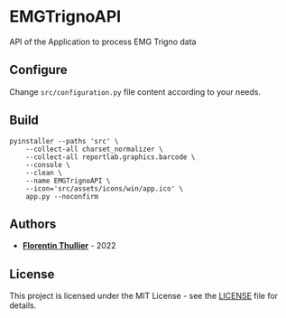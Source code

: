 # EMGTrignoAPI

API of the Application to process EMG Trigno data

## Configure
Change ```src/configuration.py``` file content according to your needs.

## Build
```shell
pyinstaller --paths 'src' \
	--collect-all charset_normalizer \
	--collect-all reportlab.graphics.barcode \
	--console \
	--clean \
	--name EMGTrignoAPI \
	--icon='src/assets/icons/win/app.ico' \
	app.py --noconfirm
```

## Authors

- [**Florentin Thullier**](https://github.com/FlorentinTh) - 2022

## License

This project is licensed under the MIT License - see the [LICENSE](LICENSE) file for details.
